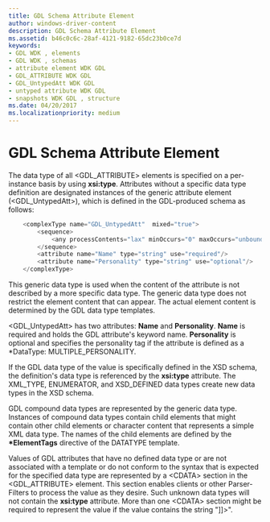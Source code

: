```yaml
---
title: GDL Schema Attribute Element
author: windows-driver-content
description: GDL Schema Attribute Element
ms.assetid: b46c0c6c-28af-4121-9182-65dc23b0ce7d
keywords:
- GDL WDK , elements
- GDL WDK , schemas
- attribute element WDK GDL
- GDL_ATTRIBUTE WDK GDL
- GDL_UntypedAtt WDK GDL
- untyped attribute WDK GDL
- snapshots WDK GDL , structure
ms.date: 04/20/2017
ms.localizationpriority: medium
---
```


# GDL Schema Attribute Element


The data type of all &lt;GDL\_ATTRIBUTE&gt; elements is specified on a per-instance basis by using **xsi:type**. Attributes without a specific data type definition are designated instances of the generic attribute element (&lt;GDL\_UntypedAtt&gt;), which is defined in the GDL-produced schema as follows:

```cpp
    <complexType name="GDL_UntypedAtt"  mixed="true">
        <sequence>
            <any processContents="lax" minOccurs="0" maxOccurs="unbounded"/>
        </sequence>
        <attribute name="Name" type="string" use="required"/>
        <attribute name="Personality" type="string" use="optional"/>
    </complexType>
```

This generic data type is used when the content of the attribute is not described by a more specific data type. The generic data type does not restrict the element content that can appear. The actual element content is determined by the GDL data type templates.

&lt;GDL\_UntypedAtt&gt; has two attributes: **Name** and **Personality**. **Name** is required and holds the GDL attribute's keyword name. **Personality** is optional and specifies the personality tag if the attribute is defined as a \*DataType: MULTIPLE\_PERSONALITY.

If the GDL data type of the value is specifically defined in the XSD schema, the definition's data type is referenced by the **xsi:type** attribute. The XML\_TYPE, ENUMERATOR, and XSD\_DEFINED data types create new data types in the XSD schema.

GDL compound data types are represented by the generic data type. Instances of compound data types contain child elements that might contain other child elements or character content that represents a simple XML data type. The names of the child elements are defined by the **\*ElementTags** directive of the DATATYPE template.

Values of GDL attributes that have no defined data type or are not associated with a template or do not conform to the syntax that is expected for the specified data type are represented by a &lt;CDATA&gt; section in the &lt;GDL\_ATTRIBUTE&gt; element. This section enables clients or other Parser-Filters to process the value as they desire. Such unknown data types will not contain the **xsi:type** attribute. More than one &lt;CDATA&gt; section might be required to represent the value if the value contains the string "\]\]&gt;".

 

 




